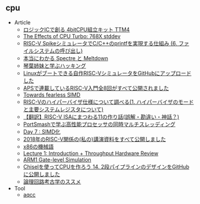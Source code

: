 ## cpu

+ Article
    + [ロジックICで創る 4bitCPU組立キット TTM4](https://www.switch-science.com/catalog/3915/)
    + [The Effects of CPU Turbo: 768X stddev](https://www.alexgallego.org/perf/compiler/explorer/flatbuffers/smf/2018/06/30/effects-cpu-turbo.html)
    + [RISC-V SpikeシミュレータでC/C++のprintfを実現する仕組み (6. ファイルシステムの呼び出し)](http://msyksphinz.hatenablog.com/entry/2018/07/24/040000)
    + [本当にわかる Spectre と Meltdown](https://www.slideshare.net/hktechno/spectre-meltdown-110262623)
    + [琴葉姉妹と学ぶハッキング](http://www.nicovideo.jp/watch/sm33597638)
    + [Linuxがブートできる自作RISC-VシミュレータをGitHubにアップロードした](http://msyksphinz.hatenablog.com/entry/2018/09/12/040000)
    + [APSで連載しているRISC-V入門全8回がすべて公開されました](http://msyksphinz.hatenablog.com/entry/2018/10/17/040000)
    + [Towards fearless SIMD](https://raphlinus.github.io/rust/simd/2018/10/19/fearless-simd.html)
    + [RISC-Vのハイパーバイザ仕様について調べる(1. ハイパーバイザのモードと主要システムレジスタについて)](http://msyksphinz.hatenablog.com/entry/2018/10/29/040000)
    + [【翻訳】RISC-V ISAにまつわる11の作り話(誤解・勘違い・神話？)](http://msyksphinz.hatenablog.com/entry/2018/02/02/040000)
    + [PortSmashで学ぶ高性能プロセッサの同時マルチスレッディング](http://msyksphinz.hatenablog.com/entry/2018/11/09/040000)
    + [Day 7 : SIMD化](https://github.com/kaityo256/sevendayshpc/blob/master/day7/README.md)
    + [2018年のRISC-V関係の(私の)講演資料をすべて公開しました](http://msyksphinz.hatenablog.com/entry/2018/11/15/040000)
    + [x86の機械語](https://web.archive.org/web/20120302175520/http://dl.dropbox.com/u/2476414/TechResources/x86_opcodemap_1_a4.pdf)
    + [Lecture 1: Introduction + Throughput Hardware Review](http://cs348k.stanford.edu/fall18/lecture/introreview)
    + [ARM1 Gate-level Simulation](http://visual6502.org/sim/varm/armgl.html)
    + [Chiselを使ってCPUを作ろう 14. 2段パイプラインのデザインをGitHubに公開しました](http://msyksphinz.hatenablog.com/entry/2018/12/08/040000)
    + [論理回路考古学のススメ](http://pgate1.s602.xrea.com/LogicCircuitArchitectureArcheology.pdf)
+ Tool
    + [aqcc](https://github.com/ushitora-anqou/aqcc)
